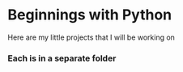 # Beginnings with Python
Here are my little projects that I will be working on

### Each is in a separate folder
